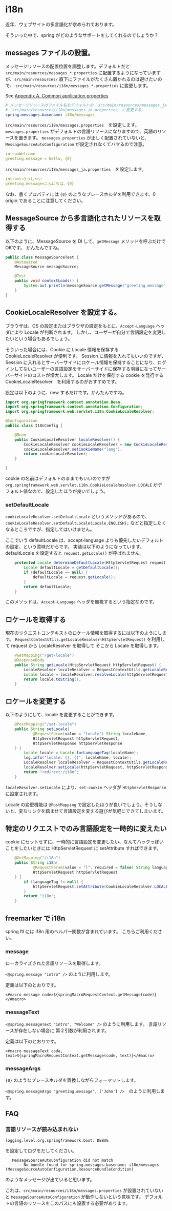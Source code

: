 # i18n

近年、ウェブサイトの多言語化が求められております。

そういった中で、spring がどのようなサポートをしてくれるのでしょうか？

## messages ファイルの設置。

メッセージリソースの配置位置を調整します。デフォルトだと `src/main/resources/messages_*.properties`
に配置するようになっていますが、`src/main/resources/` 直下にファイルがたくさん置かれるのは避けたいので、
`src/main/resources/i18n/messages_*.properties` に変更します。

See [Appendix A. Common application properties](http://docs.spring.io/spring-boot/docs/current/reference/html/common-application-properties.html#common-application-properties)

```yaml
# メッセージリソースのファイル名をデフォルトの `src/main/resources/messages_ja.properties` から
# `src/main/resources/i18n/messages_ja.properties` に変更する。
spring.messages.basename: i18n/messages
```

`src/main/resources/i18n/messages.properties`　を設定します。
`messages.properties` がデフォルトの言語リソースになりますので、英語のリソースを置きます。
`messages.properties` が正しく配置されていないと、`MessageSourceAutoConfiguration` が設定されなくてハマるので注意。

```yaml
intro=Welcome
greeting.message = hello, {0}
```

`src/main/resources/i18n/messages_ja.properties`　を設定します。

```yaml
intro=いらっしゃい
greeting.message=こんにちは、{0}
```

なお、書くプロパティには `{0}` のようなプレースホルダを利用できます。0 origin であることに注意してください。

## MessageSource から多言語化されたリソースを取得する

以下のように、MessageSource を DI して、`getMessage` メソッドを呼ぶだけでOKです。
かんたんですね。

```java
public class MessageSourceTest {
    @Autowired
    MessageSource messageSource;

    @Test
    public void contextLoads() {
        System.out.println(messageSource.getMessage("greeting.message", new Object[]{"Taro"}, Locale.ENGLISH));
    }
}
```

## CookieLocaleResolver を設定する。

ブラウザは、OS の設定またはブラウザの設定をもとに、`Accept-Language` ヘッダにより Locale が判断されます。
しかし、ユーザーが自分で言語設定を変更したいという場合もあるでしょう。

そういった場合には、Cookie に Locale 情報を保存する CookieLocaleResolver が便利です。
Session に情報を入れてもいいのですが、Session に入れるとサーバーサイドにロケール情報を保持することになり、ログインしてないユーザーの言語設定をサーバーサイドに保存する羽目になってサーバーサイドのコストが増大します。
Locale だけを保存する cookie を発行する CookieLocaleResolver　を利用するのがおすすめです。

設定は以下のように、new するだけです。かんたんですね。

```java
import org.springframework.context.annotation.Bean;
import org.springframework.context.annotation.Configuration;
import org.springframework.web.servlet.i18n.CookieLocaleResolver;

@Configuration
public class I18nConfig {

    @Bean
    public CookieLocaleResolver localeResolver() {
        CookieLocaleResolver cookieLocaleResolver = new CookieLocaleResolver();
        cookieLocaleResolver.setCookieName("lang");
        return cookieLocaleResolver;
    }

}
```

cookie の名前はデフォルトのままでもいいのですが `org.springframework.web.servlet.i18n.CookieLocaleResolver.LOCALE`
がデフォルト値なので、設定したほうが良いでしょう。

### setDefaultLocale

`cookieLocaleResolver.setDefaultLocale` というメソッドがあるので、
`cookieLocaleResolver.setDefaultLocale(Locale.ENGLISH);` などと指定したくなるところですが、指定してはいけません。

ここでいう defaultLocale は、accept-language よりも優先したいデフォルトの設定、という意味だからです。
実装は以下のようになっています。defaultLocale を設定すると `request.getLocale()` が呼ばれません。

```java
	protected Locale determineDefaultLocale(HttpServletRequest request) {
		Locale defaultLocale = getDefaultLocale();
		if (defaultLocale == null) {
			defaultLocale = request.getLocale();
		}
		return defaultLocale;
	}
```

このメソッドは、`Accept-Language` ヘッダを無視するという指定なのです。

## ロケールを取得する

現在のリクエストコンテキストのロケール情報を取得するには以下のようにします。
`RequestContextUtils.getLocaleResolver(HttpServletRequest)` を利用して request から LocaleResolver を取得して
そこから Locale を取得します。

```java
    @GetMapping("/get-locale")
    @ResponseBody
    public String getLocale(HttpServletRequest httpServletRequest) {
        LocaleResolver localeResolver = RequestContextUtils.getLocaleResolver(httpServletRequest);
        Locale locale = localeResolver.resolveLocale(httpServletRequest);
        return locale.toString();
    }
```

## ロケールを変更する

以下のようにして、locale を変更することができます。

```java
    @PostMapping("/set-locale")
    public String setLocale(
            @RequestParam(value = "locale") String localeName,
            HttpServletRequest httpServletRequest,
            HttpServletResponse httpServletResponse
    ) {
        Locale locale = Locale.forLanguageTag(localeName);
        log.info("locale: {}, {}", localeName, locale);
        LocaleResolver localeResolver = RequestContextUtils.getLocaleResolver(httpServletRequest);
        localeResolver.setLocale(httpServletRequest, httpServletResponse, locale);
        return "redirect:/i18n";
    }
```

`localeResolver.setLocale` により、`set-cookie` ヘッダが `HttpServletResponse` に設定されます。

Locale の変更機能は `@PostMapping` で設定したほうが良いでしょう。そうしないと、変なリンクを踏ませて言語設定を変える遊びが気軽にできてしまいます。 

## 特定のリクエストでのみ言語設定を一時的に変えたい

cookie にセットせずに、一時的に言語設定を変更したい、なんてハックっぽいことをしたいときには
HttpServletRequest に setAttribute すればできます。

```java
    @GetMapping("/i18n")
    public String i18n(
            @RequestParam(value = "l", required = false) String languageTag,
            HttpServletRequest httpServletRequest
    ) {
        if (languageTag != null) {
            httpServletRequest.setAttribute(CookieLocaleResolver.LOCALE_REQUEST_ATTRIBUTE_NAME, Locale.forLanguageTag(languageTag));
        }
        return "i18n";
    }
```

## freemarker で i18n

spring.ftl には i18n 用のヘルパー関数が含まれています。
こちらご利用ください。

### message

ローカライズされた言語リソースを取得します。

`<@spring.message "intro" />` のように利用します。

定義は以下のとおりです。

```ftl
<#macro message code>${springMacroRequestContext.getMessage(code)}</#macro>
```

### messageText

`<@spring.messageText "intro", "Welcome" />` のように利用します。
言語リソースが存在しない場合に 第２引数が利用されます。

定義は以下のとおりです。

```
<#macro messageText code, text>${springMacroRequestContext.getMessage(code, text)}</#macro>
```

### messageArgs

`{0}` のようなプレースホルダを置換しながらフォーマットします。

`<@spring.messageArgs "greeting.message", ['John'] />`　のように利用します。

## FAQ

### 言語リソースが読み込まれない

```
logging.level.org.springframework.boot: DEBUG
```
を設定してログをだしてください。

```
   MessageSourceAutoConfiguration did not match
      - No bundle found for spring.messages.basename: i18n/messages (MessageSourceAutoConfiguration.ResourceBundleCondition)
```

のようなメッセージが出ていると思います。

これは、`src/main/resources/i18n/messages.properties` が設置されていないと `MessageSourceAutoConfiguration` が動作しないという意味です。 
デフォルトの言語のリソースをこのパスにも設置する必要があります。
